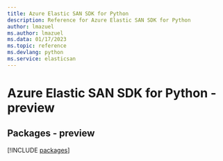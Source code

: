 ```yaml
---
title: Azure Elastic SAN SDK for Python
description: Reference for Azure Elastic SAN SDK for Python
author: lmazuel
ms.author: lmazuel
ms.data: 01/17/2023
ms.topic: reference
ms.devlang: python
ms.service: elasticsan
---
```

# Azure Elastic SAN SDK for Python - preview
## Packages - preview
[!INCLUDE [packages](elastic-san-index.md)]